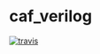 # caf_verilog
[![travis](https://travis-ci.com/chiranthsiddappa/caf_verilog.svg?branch=master)](https://travis-ci.com/chiranthsiddappa/caf_verilog)